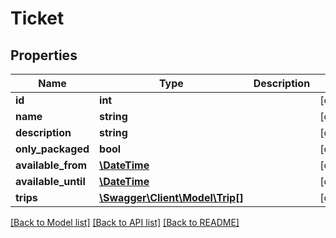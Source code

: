 # Ticket

## Properties
Name | Type | Description | Notes
------------ | ------------- | ------------- | -------------
**id** | **int** |  | [optional] 
**name** | **string** |  | [optional] 
**description** | **string** |  | [optional] 
**only_packaged** | **bool** |  | [optional] 
**available_from** | [**\DateTime**](Date.md) |  | [optional] 
**available_until** | [**\DateTime**](Date.md) |  | [optional] 
**trips** | [**\Swagger\Client\Model\Trip[]**](Trip.md) |  | [optional] 

[[Back to Model list]](../README.md#documentation-for-models) [[Back to API list]](../README.md#documentation-for-api-endpoints) [[Back to README]](../README.md)


